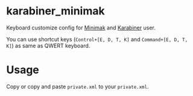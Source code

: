# karabiner_minimak

Keyboard customize config for [Minimak](http://www.minimak.org/, "Minimak") and [Karabiner](https://pqrs.org/osx/karabiner/, "Karabiner") user.

You can use shortcut keys (`Control+[E, D, T, K]` and `Command+[E, D, T, K]`) as same as QWERT keyboard.

# Usage

Copy or copy and paste `private.xml` to your `private.xml`.
